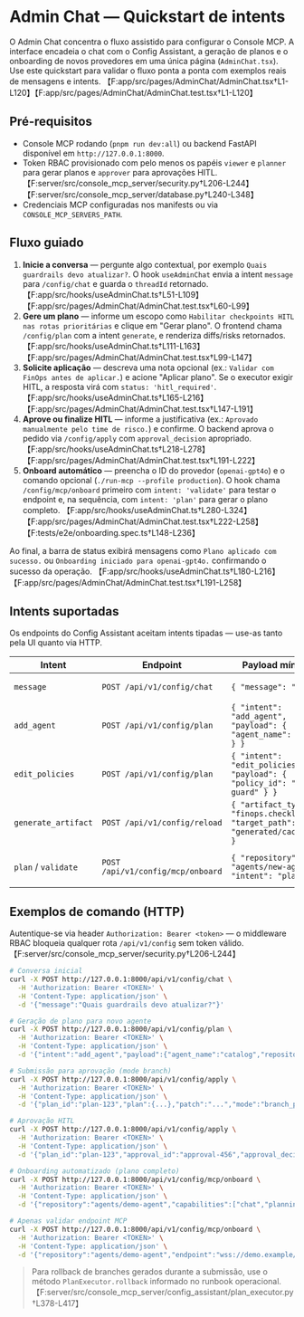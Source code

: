 # Admin Chat — Quickstart de intents

O Admin Chat concentra o fluxo assistido para configurar o Console MCP. A interface encadeia o chat com o Config Assistant,
a geração de planos e o onboarding de novos provedores em uma única página (`AdminChat.tsx`).
Use este quickstart para validar o fluxo ponta a ponta com exemplos reais de mensagens e intents. 【F:app/src/pages/AdminChat/AdminChat.tsx†L1-L120】【F:app/src/pages/AdminChat/AdminChat.test.tsx†L1-L120】

## Pré-requisitos

- Console MCP rodando (`pnpm run dev:all`) ou backend FastAPI disponível em `http://127.0.0.1:8000`.
- Token RBAC provisionado com pelo menos os papéis `viewer` e `planner` para gerar planos e `approver` para aprovações HITL. 【F:server/src/console_mcp_server/security.py†L206-L244】【F:server/src/console_mcp_server/database.py†L240-L348】
- Credenciais MCP configuradas nos manifests ou via `CONSOLE_MCP_SERVERS_PATH`.

## Fluxo guiado

1. **Inicie a conversa** — pergunte algo contextual, por exemplo `Quais guardrails devo atualizar?`. O hook `useAdminChat` envia a intent `message` para `/config/chat` e guarda o `threadId` retornado. 【F:app/src/hooks/useAdminChat.ts†L51-L109】【F:app/src/pages/AdminChat/AdminChat.test.tsx†L60-L99】
2. **Gere um plano** — informe um escopo como `Habilitar checkpoints HITL nas rotas prioritárias` e clique em "Gerar plano". O frontend chama `/config/plan` com a intent `generate`, e renderiza diffs/risks retornados. 【F:app/src/hooks/useAdminChat.ts†L111-L163】【F:app/src/pages/AdminChat/AdminChat.test.tsx†L99-L147】
3. **Solicite aplicação** — descreva uma nota opcional (ex.: `Validar com FinOps antes de aplicar.`) e acione "Aplicar plano". Se o executor exigir HITL, a resposta virá com `status: 'hitl_required'`. 【F:app/src/hooks/useAdminChat.ts†L165-L216】【F:app/src/pages/AdminChat/AdminChat.test.tsx†L147-L191】
4. **Aprove ou finalize HITL** — informe a justificativa (ex.: `Aprovado manualmente pelo time de risco.`) e confirme. O backend aprova o pedido via `/config/apply` com `approval_decision` apropriado. 【F:app/src/hooks/useAdminChat.ts†L218-L278】【F:app/src/pages/AdminChat/AdminChat.test.tsx†L191-L222】
5. **Onboard automático** — preencha o ID do provedor (`openai-gpt4o`) e o comando opcional (`./run-mcp --profile production`). O hook chama `/config/mcp/onboard` primeiro com `intent: 'validate'` para testar o endpoint e, na sequência, com `intent: 'plan'` para gerar o plano completo. 【F:app/src/hooks/useAdminChat.ts†L280-L324】【F:app/src/pages/AdminChat/AdminChat.test.tsx†L222-L258】【F:tests/e2e/onboarding.spec.ts†L148-L236】

Ao final, a barra de status exibirá mensagens como `Plano aplicado com sucesso.` ou `Onboarding iniciado para openai-gpt4o.` confirmando o sucesso da operação. 【F:app/src/hooks/useAdminChat.ts†L180-L216】【F:app/src/pages/AdminChat/AdminChat.test.tsx†L191-L258】

## Intents suportadas

Os endpoints do Config Assistant aceitam intents tipadas — use-as tanto pela UI quanto via HTTP.

| Intent | Endpoint | Payload mínimo | Descrição |
| --- | --- | --- | --- |
| `message` | `POST /api/v1/config/chat` | `{ "message": "..." }` | Mensagem livre com resposta contextual. 【F:server/src/console_mcp_server/routes.py†L188-L235】 |
| `add_agent` | `POST /api/v1/config/plan` | `{ "intent": "add_agent", "payload": { "agent_name": "demo" } }` | Gera plano para adicionar agente MCP, incluindo diffs e riscos. 【F:server/src/console_mcp_server/config_assistant/intents.py†L1-L39】【F:server/src/console_mcp_server/routes.py†L236-L289】 |
| `edit_policies` | `POST /api/v1/config/plan` | `{ "intent": "edit_policies", "payload": { "policy_id": "spend-guard" } }` | Cria plano para ajustar políticas existentes. 【F:server/src/console_mcp_server/config_assistant/intents.py†L21-L32】【F:server/src/console_mcp_server/routes.py†L289-L336】 |
| `generate_artifact` | `POST /api/v1/config/reload` | `{ "artifact_type": "finops.checklist", "target_path": "generated/cache.md" }` | Planeja regeneração de artefatos. 【F:server/src/console_mcp_server/config_assistant/intents.py†L33-L39】【F:server/src/console_mcp_server/routes.py†L336-L374】 |
| `plan` / `validate` | `POST /api/v1/config/mcp/onboard` | `{ "repository": "agents/new-agent", "intent": "plan" }` | Gera plano completo (`plan`) ou apenas valida o endpoint (`validate`, resposta só traz `validation`). 【F:server/src/console_mcp_server/routes.py†L903-L988】 |

## Exemplos de comando (HTTP)

Autentique-se via header `Authorization: Bearer <token>` — o middleware RBAC bloqueia qualquer rota `/api/v1/config` sem token válido. 【F:server/src/console_mcp_server/security.py†L206-L244】

```bash
# Conversa inicial
curl -X POST http://127.0.0.1:8000/api/v1/config/chat \
  -H 'Authorization: Bearer <TOKEN>' \
  -H 'Content-Type: application/json' \
  -d '{"message":"Quais guardrails devo atualizar?"}'

# Geração de plano para novo agente
curl -X POST http://127.0.0.1:8000/api/v1/config/plan \
  -H 'Authorization: Bearer <TOKEN>' \
  -H 'Content-Type: application/json' \
  -d '{"intent":"add_agent","payload":{"agent_name":"catalog","repository":"agents-hub"}}'

# Submissão para aprovação (mode branch)
curl -X POST http://127.0.0.1:8000/api/v1/config/apply \
  -H 'Authorization: Bearer <TOKEN>' \
  -H 'Content-Type: application/json' \
  -d '{"plan_id":"plan-123","plan":{...},"patch":"...","mode":"branch_pr","actor":"Console","actor_email":"ops@example.com"}'

# Aprovação HITL
curl -X POST http://127.0.0.1:8000/api/v1/config/apply \
  -H 'Authorization: Bearer <TOKEN>' \
  -H 'Content-Type: application/json' \
  -d '{"plan_id":"plan-123","approval_id":"approval-456","approval_decision":"approve"}'

# Onboarding automatizado (plano completo)
curl -X POST http://127.0.0.1:8000/api/v1/config/mcp/onboard \
  -H 'Authorization: Bearer <TOKEN>' \
  -H 'Content-Type: application/json' \
  -d '{"repository":"agents/demo-agent","capabilities":["chat","planning"],"intent":"plan"}'

# Apenas validar endpoint MCP
curl -X POST http://127.0.0.1:8000/api/v1/config/mcp/onboard \
  -H 'Authorization: Bearer <TOKEN>' \
  -H 'Content-Type: application/json' \
  -d '{"repository":"agents/demo-agent","endpoint":"wss://demo.example/ws","intent":"validate"}'
```

> Para rollback de branches gerados durante a submissão, use o método `PlanExecutor.rollback` informado no runbook operacional. 【F:server/src/console_mcp_server/config_assistant/plan_executor.py†L378-L417】
